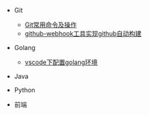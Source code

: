 - Git
    - [Git常用命令及操作](/dev/git/git-common-opts.md)
    - [github-webhook工具实现github自动构建](/dev/git/github-webhooks.md)

- Golang
    - [vscode下配置golang环境](/dev/golang/vscode-install-golang.md)

- Java

- Python
- 前端